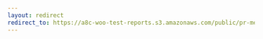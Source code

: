 ```yaml
---
layout: redirect
redirect_to: https://a8c-woo-test-reports.s3.amazonaws.com/public/pr-merge/45164/api/index.html
---
```

